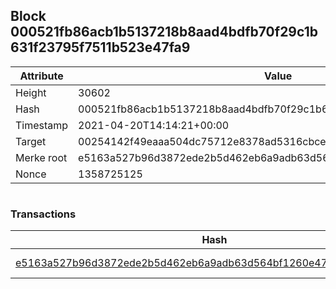 ## Block 000521fb86acb1b5137218b8aad4bdfb70f29c1b631f23795f7511b523e47fa9

Attribute | Value
--- | ---
Height | 30602
Hash | 000521fb86acb1b5137218b8aad4bdfb70f29c1b631f23795f7511b523e47fa9
Timestamp | 2021-04-20T14:14:21+00:00
Target | 00254142f49eaaa504dc75712e8378ad5316cbcead634704b3734b6271167cc4
Merke root | e5163a527b96d3872ede2b5d462eb6a9adb63d564bf1260e47358b841c6b5df7
Nonce | 1358725125

```

```

### Transactions

Hash | Amount
--- | ---
[e5163a527b96d3872ede2b5d462eb6a9adb63d564bf1260e47358b841c6b5df7](e5163a527b96d3872ede2b5d462eb6a9adb63d564bf1260e47358b841c6b5df7.md) | 10.00000000 SKEPTI 
